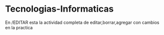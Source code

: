 # Tecnologias-Informaticas
En /EDITAR esta la actividad completa de editar,borrar,agregar con cambios en la practica
